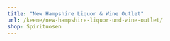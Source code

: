 ```yaml
---
title: "New Hampshire Liquor & Wine Outlet"
url: /keene/new-hampshire-liquor-und-wine-outlet/
shop: Spirituosen
---
```

